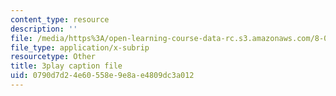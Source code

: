 ```yaml
---
content_type: resource
description: ''
file: /media/https%3A/open-learning-course-data-rc.s3.amazonaws.com/8-06-quantum-physics-iii-spring-2018/0790d7d24e60558e9e8ae4809dc3a012_WlZf4aOkNMQ.vtt
file_type: application/x-subrip
resourcetype: Other
title: 3play caption file
uid: 0790d7d2-4e60-558e-9e8a-e4809dc3a012
---
```

